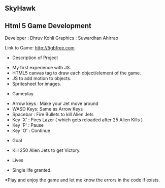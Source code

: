 SkyHawk 
-----------
Html 5 Game Development
-----------------------------
Developer : Dhruv Kohli
Graphics   : Suwardhan Ahirrao

Link to Game: http://5gbfree.com

* Description of Project
- My first experience with JS.
- HTML5 canvas tag to draw each object/element of the game.
- JS to add motion to objects.
- Spritesheet for images.

* Gameplay
- Arrow keys : Make your Jet move around
- WASD Keys: Same as Arrow Keys
- Spacebar    : Fire Bullets to kill Alien Jets
- Key 'X'       : Fires Lazer ( which gets reloaded after 25 Alien Kills )
- Key 'P'        : Pause 
- Key 'O'       : Continue

* Goal
- Kill 250 Alien Jets to get Victory.

* Lives
- Single life granted.


*Play and enjoy the game and let me know the errors in the code if exists.


